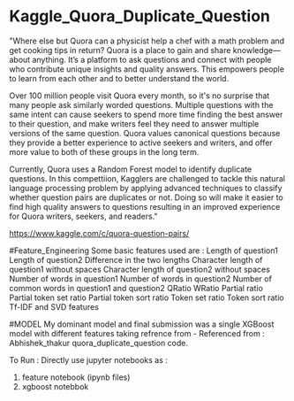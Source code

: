 # Kaggle_Quora_Duplicate_Question
"Where else but Quora can a physicist help a chef with a math problem and get cooking tips in return? Quora is a place to gain and share knowledge—about anything. It’s a platform to ask questions and connect with people who contribute unique insights and quality answers. This empowers people to learn from each other and to better understand the world.

Over 100 million people visit Quora every month, so it's no surprise that many people ask similarly worded questions. Multiple questions with the same intent can cause seekers to spend more time finding the best answer to their question, and make writers feel they need to answer multiple versions of the same question. Quora values canonical questions because they provide a better experience to active seekers and writers, and offer more value to both of these groups in the long term.

Currently, Quora uses a Random Forest model to identify duplicate questions. In this compettiion, Kagglers are challenged to tackle this natural language processing problem by applying advanced techniques to classify whether question pairs are duplicates or not. Doing so will make it easier to find high quality answers to questions resulting in an improved experience for Quora writers, seekers, and readers."

https://www.kaggle.com/c/quora-question-pairs/

#Feature_Engineering 
Some basic features used are :
Length of question1
Length of question2
Difference in the two lengths
Character length of question1 without spaces
Character length of question2 without spaces
Number of words in question1
Number of words in question2
Number of common words in question1 and question2
QRatio
WRatio
Partial ratio
Partial token set ratio
Partial token sort ratio
Token set ratio
Token sort ratio
Tf-IDF and SVD features


#MODEL
My dominant model and final submission was a single XGBoost model with different features taking refrence from - 
Referenced from : Abhishek_thakur quora_duplicate_question code.

To Run : 
Directly use jupyter notebooks as :
1. feature notebook (ipynb files)
2. xgboost notebbok
